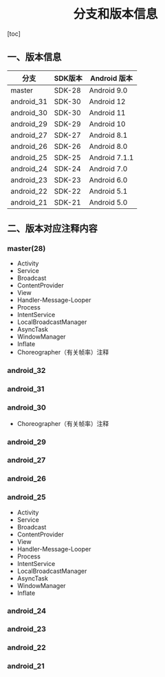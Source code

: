 <h1 align="center">分支和版本信息</h1>

[toc]

## 一、版本信息

| 分支        |  SDK版本    | Android 版本 |  
| ---------- | ----------- |------------ |
| master     | SDK-28      | Android  9.0   |
| android_31 | SDK-30      | Android  12    |
| android_30 | SDK-30      | Android  11    |
| android_29 | SDK-29      | Android  10    |
| android_27 | SDK-27      | Android  8.1   |
| android_26 | SDK-26      | Android  8.0   |
| android_25 | SDK-25      | Android  7.1.1 |
| android_24 | SDK-24      | Android  7.0   |
| android_23 | SDK-23      | Android  6.0   |
| android_22 | SDK-22      | Android  5.1   |
| android_21 | SDK-21      | Android  5.0   |


## 二、版本对应注释内容

### master(28)

* Activity
* Service
* Broadcast
* ContentProvider
* View
* Handler-Message-Looper
* Process
* IntentService
* LocalBroadcastManager
* AsyncTask
* WindowManager
* Inflate
* Choreographer（有关帧率）注释

### android_32

### android_31

### android_30

* Choreographer（有关帧率）注释

### android_29

### android_27

### android_26

### android_25

* Activity
* Service
* Broadcast
* ContentProvider
* View
* Handler-Message-Looper
* Process
* IntentService
* LocalBroadcastManager
* AsyncTask
* WindowManager
* Inflate

### android_24

### android_23

### android_22

### android_21